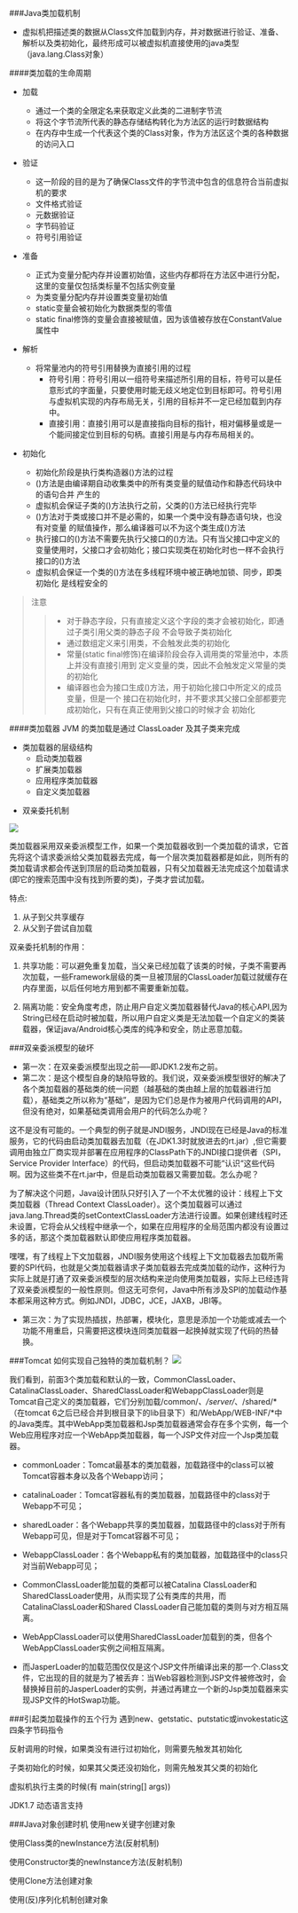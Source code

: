 ###Java类加载机制
- 虚拟机把描述类的数据从Class文件加载到内存，并对数据进行验证、准备、解析以及类初始化，最终形成可以被虚拟机直接使用的java类型（java.lang.Class对象）

####类加载的生命周期
* 加载
    * 通过一个类的全限定名来获取定义此类的二进制字节流
    * 将这个字节流所代表的静态存储结构转化为方法区的运行时数据结构
    * 在内存中生成一个代表这个类的Class对象，作为方法区这个类的各种数据的访问入口
* 验证
    * 这一阶段的目的是为了确保Class文件的字节流中包含的信息符合当前虚拟机的要求
    * 文件格式验证
    * 元数据验证
    * 字节码验证
    * 符号引用验证
* 准备
    * 正式为变量分配内存并设置初始值，这些内存都将在方法区中进行分配，这里的变量仅包括类标量不包括实例变量
    * 为类变量分配内存并设置类变量初始值
    * static变量会被初始化为数据类型的零值
    * static final修饰的变量会直接被赋值，因为该值被存放在ConstantValue属性中
* 解析
    * 将常量池内的符号引用替换为直接引用的过程
        * 符号引用：符号引用以一组符号来描述所引用的目标，符号可以是任意形式的字面量，只要使用时能无歧义地定位到目标即可。符号引用与虚拟机实现的内存布局无关，引用的目标并不一定已经加载到内存中。
        * 直接引用：直接引用可以是直接指向目标的指针，相对偏移量或是一个能间接定位到目标的句柄。直接引用是与内存布局相关的。
          
* 初始化
    * 初始化阶段是执行类构造器<clinit>()方法的过程
    * <clinit>()方法是由编译期自动收集类中的所有类变量的赋值动作和静态代码块中的语句合并
    产生的
    * 虚拟机会保证子类的<clinit>()方法执行之前，父类的<clinit>()方法已经执行完毕
    * <clinit>()方法对于类或接口并不是必需的，如果一个类中没有静态语句块，也没有对变量
    的赋值操作，那么编译器可以不为这个类生成<clinit>()方法
    * 执行接口的<clinit>()方法不需要先执行父接口的<clinit>()方法。只有当父接口中定义的
    变量使用时，父接口才会初始化；接口实现类在初始化时也一样不会执行接口的<clinit>()方法
    * 虚拟机会保证一个类的<clinit>()方法在多线程环境中被正确地加锁、同步，即类初始化
    是线程安全的
> 注意
>> * 对于静态字段，只有直接定义这个字段的类才会被初始化，即通过子类引用父类的静态子段
不会导致子类初始化
>> * 通过数组定义来引用类，不会触发此类的初始化
>> * 常量(static final修饰)在编译阶段会存入调用类的常量池中，本质上并没有直接引用到
定义变量的类，因此不会触发定义常量的类的初始化
>> * 编译器也会为接口生成<clinit>()方法，用于初始化接口中所定义的成员变量，但是一个
接口在初始化时，并不要求其父接口全部都要完成初始化，只有在真正使用到父接口的时候才会
初始化

####类加载器
JVM 的类加载是通过 ClassLoader 及其子类来完成

* 类加载器的层级结构
    * 启动类加载器
    * 扩展类加载器
    * 应用程序类加载器
    * 自定义类加载器
    

- 双亲委托机制

![](双亲委托机制图.png)

类加载器采用双亲委派模型工作，如果一个类加载器收到一个类加载的请求，它首先将这个请求委派给父类加载器去完成，每一个层次类加载器都是如此，则所有的类加载请求都会传送到顶层的启动类加载器，只有父加载器无法完成这个加载请求(即它的搜索范围中没有找到所要的类)，子类才尝试加载。

特点:

1. 从子到父共享缓存
2. 从父到子尝试自加载

双亲委托机制的作用：

1. 共享功能：可以避免重复加载，当父亲已经加载了该类的时候，子类不需要再次加载，一些Framework层级的类一旦被顶层的ClassLoader加载过就缓存在内存里面，以后任何地方用到都不需要重新加载。

2. 隔离功能：安全角度考虑，防止用户自定义类加载器替代Java的核心API,因为String已经在启动时被加载，所以用户自定义类是无法加载一个自定义的类装载器，保证java/Android核心类库的纯净和安全，防止恶意加载。


###双亲委派模型的破坏

- 第一次：在双亲委派模型出现之前—–即JDK1.2发布之前。 
- 第二次：是这个模型自身的缺陷导致的。我们说，双亲委派模型很好的解决了各个类加载器的基础类的统一问题（越基础的类由越上层的加载器进行加载），基础类之所以称为“基础”，是因为它们总是作为被用户代码调用的API， 但没有绝对，如果基础类调用会用户的代码怎么办呢？

这不是没有可能的。一个典型的例子就是JNDI服务，JNDI现在已经是Java的标准服务，它的代码由启动类加载器去加载（在JDK1.3时就放进去的rt.jar）,但它需要调用由独立厂商实现并部署在应用程序的ClassPath下的JNDI接口提供者（SPI， Service Provider Interface）的代码，但启动类加载器不可能“认识“这些代码啊。因为这些类不在rt.jar中，但是启动类加载器又需要加载。怎么办呢？

为了解决这个问题，Java设计团队只好引入了一个不太优雅的设计：线程上下文类加载器（Thread Context ClassLoader）。这个类加载器可以通过java.lang.Thread类的setContextClassLoader方法进行设置。如果创建线程时还未设置，它将会从父线程中继承一个，如果在应用程序的全局范围内都没有设置过多的话，那这个类加载器默认即使应用程序类加载器。

嘿嘿，有了线程上下文加载器，JNDI服务使用这个线程上下文加载器去加载所需要的SPI代码，也就是父类加载器请求子类加载器去完成类加载的动作，这种行为实际上就是打通了双亲委派模型的层次结构来逆向使用类加载器，实际上已经违背了双亲委派模型的一般性原则。但这无可奈何，Java中所有涉及SPI的加载动作基本都采用这种方式。例如JNDI，JDBC，JCE，JAXB，JBI等。

- 第三次：为了实现热插拔，热部署，模块化，意思是添加一个功能或减去一个功能不用重启，只需要把这模块连同类加载器一起换掉就实现了代码的热替换。


###Tomcat 如何实现自己独特的类加载机制？
![](Tomcat独特的类加载机制.png)

我们看到，前面3个类加载和默认的一致，CommonClassLoader、CatalinaClassLoader、SharedClassLoader和WebappClassLoader则是Tomcat自己定义的类加载器，它们分别加载/common/*、/server/*、/shared/*（在tomcat 6之后已经合并到根目录下的lib目录下）和/WebApp/WEB-INF/*中的Java类库。其中WebApp类加载器和Jsp类加载器通常会存在多个实例，每一个Web应用程序对应一个WebApp类加载器，每一个JSP文件对应一个Jsp类加载器。

- commonLoader：Tomcat最基本的类加载器，加载路径中的class可以被Tomcat容器本身以及各个Webapp访问；
- catalinaLoader：Tomcat容器私有的类加载器，加载路径中的class对于Webapp不可见；
- sharedLoader：各个Webapp共享的类加载器，加载路径中的class对于所有Webapp可见，但是对于Tomcat容器不可见；
- WebappClassLoader：各个Webapp私有的类加载器，加载路径中的class只对当前Webapp可见；

- CommonClassLoader能加载的类都可以被Catalina ClassLoader和SharedClassLoader使用，从而实现了公有类库的共用，而CatalinaClassLoader和Shared ClassLoader自己能加载的类则与对方相互隔离。
 
- WebAppClassLoader可以使用SharedClassLoader加载到的类，但各个WebAppClassLoader实例之间相互隔离。
 
- 而JasperLoader的加载范围仅仅是这个JSP文件所编译出来的那一个.Class文件，它出现的目的就是为了被丢弃：当Web容器检测到JSP文件被修改时，会替换掉目前的JasperLoader的实例，并通过再建立一个新的Jsp类加载器来实现JSP文件的HotSwap功能。

###引起类加载操作的五个行为
遇到new、getstatic、putstatic或invokestatic这四条字节码指令

反射调用的时候，如果类没有进行过初始化，则需要先触发其初始化

子类初始化的时候，如果其父类还没初始化，则需先触发其父类的初始化

虚拟机执行主类的时候(有 main(string[] args))

JDK1.7 动态语言支持

###Java对象创建时机
使用new关键字创建对象

使用Class类的newInstance方法(反射机制)

使用Constructor类的newInstance方法(反射机制)

使用Clone方法创建对象

使用(反)序列化机制创建对象